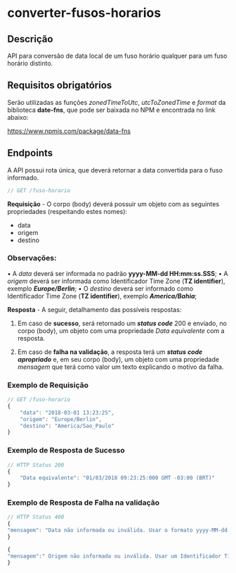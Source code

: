 # converter-fusos-horarios
## Descrição
API para conversão de data local de um fuso horário qualquer para um fuso horário distinto.

## Requisitos obrigatórios
Serão utilizadas as funções *zonedTimeToUtc*, *utcToZonedTime* e *format* da biblioteca **date-fns**, que pode ser baixada no NPM e encontrada no link abaixo:

https://www.npmjs.com/package/data-fns

## Endpoints
A API possui rota única, que deverá retornar a data convertida para o fuso informado.

```javascript
// GET /fuso-horario
```
**Requisição** - O corpo (body) deverá possuir um objeto com as seguintes propriedades (respeitando estes nomes):

-	data
-	origem
-	destino

### Observações:

• A *data* deverá ser informada no padrão **yyyy-MM-dd HH:mm:ss.SSS**;
• A *origem* deverá ser informada como Identificador Time Zone (**TZ identifier**), exemplo ***Europe/Berlin***;
• O *destino* deverá ser informado como Identificador Time Zone (**TZ identifier**), exemplo ***America/Bahia***;

**Resposta** - A seguir, detalhamento das possíveis respostas:

1. Em caso de **sucesso**, será retornado um ***status code*** 200 e enviado, no corpo (body), um objeto com uma propriedade *Data equivalente* com a resposta.

2. Em caso de **falha na validação**, a resposta terá um ***status code apropriado*** e, em seu corpo (body), um objeto com uma propriedade *mensagem* que terá como valor um texto explicando o motivo da falha.

### Exemplo de Requisição
```javascript
// GET /fuso-horario
{
	"data": "2018-03-01 13:23:25",
	"origem": "Europe/Berlin",
	"destino": "America/Sao_Paulo"
}
```

### Exemplo de Resposta de Sucesso
```javascript
// HTTP Status 200
{
	"Data equivalente": "01/03/2018 09:23:25:000 GMT -03:00 (BRT)"
}
```

### Exemplo de Resposta de Falha na validação
```javascript
// HTTP Status 400
{
"mensagem": "Data não informada ou inválida. Usar o formato yyyy-MM-dd HH:mm:ss.SSS"
}

{
"mensagem":" Origem não informada ou inválida. Usar um Identificador Time Zone (TZ identifier), ex.: America/Bahia. ${link}"
}
```